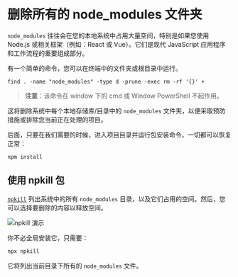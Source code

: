 # 删除所有的 node_modules 文件夹

`node_modules` 往往会在您的本地系统中占用大量空间，特别是如果您使用 Node.js 或相关框架（例如：React 或 Vue）。它们是现代 JavaScript 应用程序和工作流程的重要组成部分。

有一个简单的命令，您可以在终端中的文件夹或根目录中运行。

```shell
find . -name "node_modules" -type d -prune -exec rm -rf '{}' +
```

> **注意**：该命令在 window 下的 cmd 或 Window PowerShell 不起作用。

这将删除系统中每个本地存储库/目录中的 `node_modules` 文件夹，以便采取预防措施或排除您当前正在处理的项目。

后面，只要在我们需要的时候，进入项目目录并运行包安装命令，一切都可以恢复正常：

```shell
npm install
```

## 使用 npkill 包

[`npkill`](https://github.com/voidcosmos/npkill) 列出系统中的所有 `node_modules` 目录，以及它们占用的空间。然后，您可以选择要删除的内容以释放空间。

![npkill 演示](https://camo.githubusercontent.com/fa9316e334b14a26e8c8f5b7777e70cca137a6f21b5e160c2b4df9fcdd730308/68747470733a2f2f6e706b696c6c2e6a732e6f72672f696d672f6e706b696c6c2d64656d6f2d302e332e302e676966)

你不必全局安装它，只需要：

```bash
npx npkill
```

它将列出当前目录下所有的 `node_modules` 文件。
